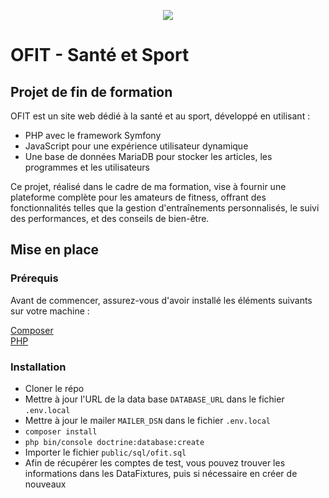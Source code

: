 <p align="center">
  <img src="https://github.com/MathiasSHAKOURI/ofit/assets/122030473/8a49f382-cda3-4254-af03-f5c55a00eeed" />
</p>

# OFIT - Santé et Sport

## Projet de fin de formation

OFIT est un site web dédié à la santé et au sport, développé en utilisant :  
- PHP avec le framework Symfony
- JavaScript pour une expérience utilisateur dynamique
- Une base de données MariaDB pour stocker les articles, les programmes et les utilisateurs
  
Ce projet, réalisé dans le cadre de ma formation, vise à fournir une plateforme complète pour les amateurs de fitness, offrant des fonctionnalités telles que la gestion d'entraînements personnalisés, le suivi des performances, et des conseils de bien-être.    

## Mise en place

### Prérequis

Avant de commencer, assurez-vous d'avoir installé les éléments suivants sur votre machine :

[Composer](https://getcomposer.org/download/)  
[PHP](https://www.php.net/manual/fr/install.php)

### Installation

- Cloner le répo
- Mettre à jour l'URL de la data base `DATABASE_URL` dans le fichier `.env.local`
- Mettre à jour le mailer `MAILER_DSN` dans le fichier `.env.local`
- `composer install`
- `php bin/console doctrine:database:create`
- Importer le fichier `public/sql/ofit.sql`
- Afin de récupérer les comptes de test, vous pouvez trouver les informations dans les DataFixtures, puis si nécessaire en créer de nouveaux
